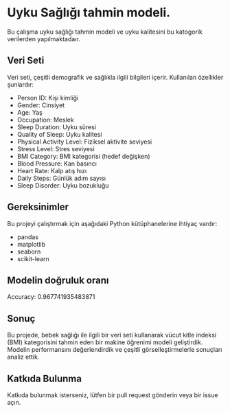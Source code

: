 # Uyku Sağlığı tahmin modeli.

Bu çalışma uyku sağlığı tahmin modeli ve uyku kalitesini bu katogorik verilerden yapılmaktadaır.

## Veri Seti
Veri seti, çeşitli demografik ve sağlıkla ilgili bilgileri içerir. Kullanılan özellikler şunlardır:

- Person ID: Kişi kimliği
- Gender: Cinsiyet
- Age: Yaş
- Occupation: Meslek
- Sleep Duration: Uyku süresi
- Quality of Sleep: Uyku kalitesi
- Physical Activity Level: Fiziksel aktivite seviyesi
- Stress Level: Stres seviyesi
- BMI Category: BMI kategorisi (hedef değişken)
- Blood Pressure: Kan basıncı
- Heart Rate: Kalp atış hızı
- Daily Steps: Günlük adım sayısı
- Sleep Disorder: Uyku bozukluğu

## Gereksinimler
Bu projeyi çalıştırmak için aşağıdaki Python kütüphanelerine ihtiyaç vardır:

- pandas
- matplotlib
- seaborn
- scikit-learn

## Modelin doğruluk oranı

Accuracy: 0.967741935483871

## Sonuç
Bu projede, bebek sağlığı ile ilgili bir veri seti kullanarak vücut kitle indeksi (BMI) kategorisini tahmin eden bir makine öğrenimi modeli geliştirdik. Modelin performansını değerlendirdik ve çeşitli görselleştirmelerle sonuçları analiz ettik.

## Katkıda Bulunma
Katkıda bulunmak isterseniz, lütfen bir pull request gönderin veya bir issue açın.
